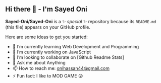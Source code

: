 ## Hi there 👋 - I'm Sayed Oni

**Sayed-Oni/Sayed-Oni** is a ✨ _special_ ✨ repository because its `README.md` (this file) appears on your GitHub profile.

Here are some ideas to get you started:

- 🌱 I’m currently learning Web Development and Programming
- 🔭 I’m currently working on JavaScript
- 👯 I’m looking to collaborate on [Github Readme Stats]
- 💬 Ask me about Anything
- 📫 How to reach me: onihassan44@gmail.com
- ⚡ Fun fact: I like to MOD GAME 😝
